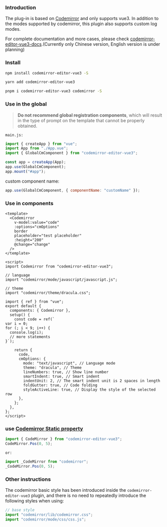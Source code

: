 ### Introduction

The plug-in is based on [Codemirror](http://codemirror.net/) and only supports vue3. In addition to the modes supported by codemirror, this plugin also supports custom log modes.

For complete documentation and more cases, please check [codemirror-editor-vue3-docs](https://renncheung.github.io/codemirror-editor-vue3/index.html).(Currently only Chinese version, English version is under planning)

### Install

```bash
npm install codemirror-editor-vue3 -S
```

```bash
yarn add codemirror-editor-vue3
```

```bash
pnpm i codemirror-editor-vue3 codemirror -S
```

### Use in the global

> **Do not recommend global registration components**, which will result in the type of prompt on the template that cannot be properly obtained.

`main.js:`

```js
import { createApp } from "vue";
import App from "./App.vue";
import { GlobalCmComponent } from "codemirror-editor-vue3";

const app = createApp(App);
app.use(GlobalCmComponent);
app.mount("#app");
```

custom component name:

```js
app.use(GlobalCmComponent, { componentName: "customName" });
```

### Use in components

```vue
<template>
  <Codemirror
    v-model:value="code"
    :options="cmOptions"
    border
    placeholder="test placeholder"
    :height="200"
    @change="change"
  />
</template>

<script>
import Codemirror from "codemirror-editor-vue3";

// language
import "codemirror/mode/javascript/javascript.js";

// theme
import "codemirror/theme/dracula.css";

import { ref } from "vue";
export default {
  components: { Codemirror },
  setup() {
    const code = ref(`
var i = 0;
for (; i < 9; i++) {
  console.log(i);
  // more statements
}`);

    return {
      code,
      cmOptions: {
        mode: "text/javascript", // Language mode
        theme: "dracula", // Theme
        lineNumbers: true, // Show line number
        smartIndent: true, // Smart indent
        indentUnit: 2, // The smart indent unit is 2 spaces in length
        foldGutter: true, // Code folding
        styleActiveLine: true, // Display the style of the selected row
      },
    };
  },
};
</script>
```

### use [Codemirror Static property](https://codemirror.net/doc/manual.html#api_static)

```js
import { CodeMirror } from "codemirror-editor-vue3";
CodeMirror.Pos(0, 5);
```

`or:`

```js
import _CodeMirror from "codemirror";
_CodeMirror.Pos(0, 5);
```

### Other instructions

The codemirror basic style has been introduced inside the `codemirror-editor-vue3` plugin, and there is no need to repeatedly introduce the following styles when using:

```js
// base style
import "codemirror/lib/codemirror.css";
import "codemirror/mode/css/css.js";
```
